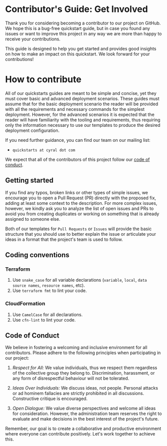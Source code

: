 # Contributor's Guide: Get Involved

Thank you for considering becoming a contributor to our project on GitHub. We hope this is a bug-free quickstart guide, but in case you found any issues or want to improve this project in any way we are more than happy to receive your contributions.

This guide is designed to help you get started and provides good insights on how to make an impact on this quickstart. We look forward for your contributions!

# How to contribute

All of our quickstarts guides are meant to be simple and concise, yet they must cover basic and advanced deployment scenarios. These guides must assume that for the basic deployment scenario the reader will be provided with all the requirements and necessary commands for the simplest deployment. However, for the advanced scenarios it is expected that the reader will have familiarity with the tooling and requirements, thus requiring only the information necessary to use our templates to produce the desired deployment configuration.

If you need further guidance, you can find our team on our mailing list:

* `quickstarts at cyral dot com`

We expect that all of the contributors of this project follow our [code of conduct](#code-of-conduct).

## Getting started

If you find any typos, broken links or other types of simple issues, we encourage you to open a Pull Request (PR) directly with the proposed fix, adding at least some context to the description. For more complex issues, however, we kindly ask you to analyze the list of open issues and PRs to avoid you from creating duplicates or working on something that is already assigned to someone else.

Both of our templates for `Pull Requests` or `Issues` will provide the basic structure that you should use to better explain the issue or articulate your ideas in a format that the project's team is used to follow.

## Coding conventions

### Terraform
1. Use `snake_case` for all variable declarations (`variable`, `local`, `data source names`, `resource names`, etc).
2. Use `terraform fmt` to lint your code.

### CloudFormation
1. Use `CamelCase` for all declarations.
2. Use `cfn-lint` to lint your code. 

## Code of Conduct

We believe in fostering a welcoming and inclusive environment for all contributors. Please adhere to the following principles when participating in our project:

1. *Respect for All:* We value individuals, thus we respect them regardless of the collective group they belong to. Discrimination, harassment, or any form of disrespectful behaviour will not be tolerated.

1. *Ideas Over Individuals:* We discuss ideas, not people. Personal attacks or ad hominem fallacies are strictly prohibited in all discussions. Constructive critique is encouraged.

1. *Open Dialogue:* We value diverse perspectives and welcome all ideas for consideration. However, the administration team reserves the right to evaluate and make decisions in the best interest of the project's future.

Remember, our goal is to create a collaborative and productive environment where everyone can contribute positively. Let's work together to achieve this.